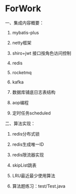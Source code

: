 # ForWork

一、集成内容概要：

1. mybatis-plus

2. netty框架

3. shiro+jwt 接口按角色访问控制

4. redis

5. rocketmq

6. kafka

7. 数据库铺底日志表结构

8. aop编程

9. 定时任务scheduled

二、算法实现：

1. redis分布式锁

2. redis生成唯一ID

3. redis限流器实现

4. skipList跳表

5. LRU最近最少使用算法

6. 算法题练习：test/Test.java

